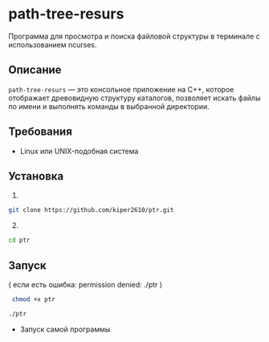 # path-tree-resurs

Программа для просмотра и поиска файловой структуры в терминале с использованием ncurses.

## Описание

`path-tree-resurs` — это консольное приложение на C++, которое отображает древовидную структуру каталогов, позволяет искать файлы по имени и выполнять команды в выбранной директории.

## Требования

- Linux или UNIX-подобная система

## Установка 

1)
```bash
git clone https://github.com/kiper2610/ptr.git
```
2)
```bash
cd ptr
```

## Запуск
 ( если есть ошибка: permission denied: ./ptr )
```bash
 chmod +x ptr
```

 ```bash
./ptr
```
 - Запуск самой программы

